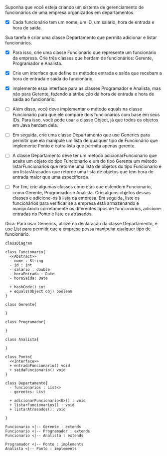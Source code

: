 Suponha que você esteja criando um sistema de gerenciamento de funcionários de uma
empresa organizados em departamentos. 

- [x] Cada funcionário tem um nome, um ID, um salário, hora de entrada e hora de saída. 


Sua tarefa é criar uma classe Departamento que permita adicionar e listar funcionários.

- [x] Para isso, crie uma classe Funcionario que represente um funcionário da empresa. Crie três classes que herdam de funcionários: Gerente, Programador e Analista.

- [x] Crie um interface que define os métodos entrada e saída que recebam a hora de entrada e saída do funcionário, 

- [x] implemente essa interface para as classes Programador e Analista, mas não para Gerente, fazendo a atribuição da hora de entrada e hora de saída ao funcionário.

- [ ] Além disso, você deve implementar o método equals na classe Funcionario para que ele compare dois funcionários com base em seus IDs. Para isso, você pode usar a classe Object, já que todos os objetos em Java herdam dela.


- [ ] Em seguida, crie uma classe Departamento que use Generics para permitir que ela manipule um lista de qualquer tipo de Funcionário que implemente Ponto e outra lista que permita apenas gerente. 

- [ ] A classe Departamento deve ter um método adicionarFuncionario que aceite um objeto do tipo Funcionario e um do tipo Gerente um método listarFuncionarios que retorne uma lista de objetos do tipo Funcionario e um listarAtrasados que retorne uma lista de objetos que tem hora de entrada maior que uma especificada.

- [ ] Por fim, crie algumas classes concretas que estendem Funcionario, como Gerente, Programador e Analista. Crie alguns objetos dessas classes e adicione-os à lista da empresa. Em seguida, liste os funcionários para verificar se a empresa está armazenando e manipulando corretamente os diferentes tipos de funcionários, adicione entradas no Ponto e liste os atrasados.

Dica: Para usar Generics, utilize <T> na declaração da classe Departamento, e use
List<T> para permitir que a empresa possa manipular qualquer tipo de funcionário.


```mermaid
classDiagram

class Funcionario{
  <<Abstract>>
  - nome : String
  - id : int
  - salario : double
  - horaEntrada : Date
  - horaSaida: Date

  + hashCode() int
  + equals(Object obj) boolean
}

class Gerente{
  
}

class Programador{
  
}

class Analista{
  
}

class Ponto{
  <<Interface>>
  + entradaFuncionario() void
  + saidaFuncionario() void
}

class Departamento{
  - funcionarios : List<>
  - gerentes: List
  
  + adicionarFuncionario<U>() : void 
  + listarFuncionarios() : void
  + listarAtrasados(): void
  
}

Funcionario <|-- Gerente : extends
Funcionario <|-- Programador : extends
Funcionario <|-- Analista : extends

Programador <|-- Ponto : implements
Analista <|-- Ponto : implements


```